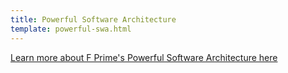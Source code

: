 ```yaml
---
title: Powerful Software Architecture
template: powerful-swa.html
---
```


[Learn more about F Prime's Powerful Software Architecture here](https://fprime.jpl.nasa.gov/dev/fprime-website-mkdocs-dev-gh-pages/latest/powerful-swa)